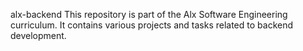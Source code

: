 alx-backend
This repository is part of the Alx Software Engineering curriculum. It contains various projects and tasks related to backend 
development.
